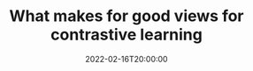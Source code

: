 ---
type: lecture
date: 2022-02-16T20:00:00
title: "What makes for good views for contrastive learning"
thumbnail: 
presenter: Xiaobing Chen
links: 
    - url: /static_files/slides/infomin_seminar_0216.pdf
      name: slides
    - url: https://youtu.be/_BeG7Rc-Uls
      name: video
---